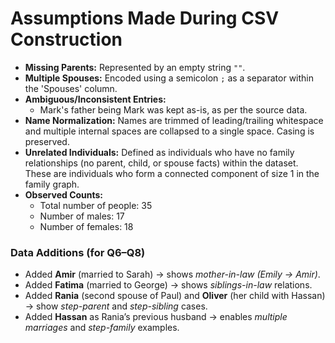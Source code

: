 # Assumptions Made During CSV Construction

*   **Missing Parents:** Represented by an empty string `""`.
*   **Multiple Spouses:** Encoded using a semicolon `;` as a separator within the 'Spouses' column.
*   **Ambiguous/Inconsistent Entries:**
    *   Mark's father being Mark was kept as-is, as per the source data.
*   **Name Normalization:** Names are trimmed of leading/trailing whitespace and multiple internal spaces are collapsed to a single space. Casing is preserved.
*   **Unrelated Individuals:** Defined as individuals who have no family relationships (no parent, child, or spouse facts) within the dataset. These are individuals who form a connected component of size 1 in the family graph.
*   **Observed Counts:**
    *   Total number of people: 35
    *   Number of males: 17
    *   Number of females: 18

### Data Additions (for Q6–Q8)
- Added **Amir** (married to Sarah) → shows *mother-in-law (Emily → Amir)*.
- Added **Fatima** (married to George) → shows *siblings-in-law* relations.
- Added **Rania** (second spouse of Paul) and **Oliver** (her child with Hassan) → show *step-parent* and *step-sibling* cases.
- Added **Hassan** as Rania’s previous husband → enables *multiple marriages* and *step-family* examples.
